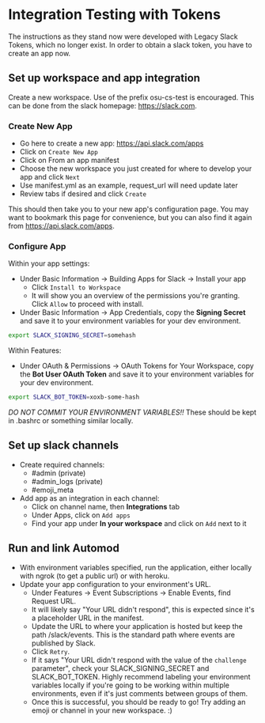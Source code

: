 # Integration Testing with Tokens
The instructions as they stand now were developed with Legacy Slack Tokens, which no longer exist. In order to obtain a slack token, you have to create an app now.

## Set up workspace and app integration
Create a new workspace. Use of the prefix osu-cs-test is encouraged. This can be done from the slack homepage: https://slack.com.
### Create New App
* Go here to create a new app: https://api.slack.com/apps
* Click on `Create New App`
* Click on From an app manifest
* Choose the new workspace you just created for where to develop your app and click `Next`
* Use manifest.yml as an example, request_url will need update later
* Review tabs if desired and click `Create`

This should then take you to your new app's configuration page. You may want to bookmark this page for convenience, but you can also find it again from https://api.slack.com/apps.
### Configure App
Within your app settings:
* Under Basic Information -> Building Apps for Slack -> Install your app
  * Click `Install to Workspace`
  * It will show you an overview of the permissions you're granting. Click `Allow` to proceed with install.
* Under Basic Information -> App Credentials, copy the **Signing Secret** and save it to your environment variables for your dev environment.
```bash
export SLACK_SIGNING_SECRET=somehash
```
Within Features:
* Under OAuth & Permissions -> OAuth Tokens for Your Workspace, copy the **Bot User OAuth Token** and save it to your environment variables for your dev environment.
```bash
export SLACK_BOT_TOKEN=xoxb-some-hash
```
*DO NOT COMMIT YOUR ENVIRONMENT VARIABLES!!* These should be kept in .bashrc or something similar locally.

## Set up slack channels   
* Create required channels: 
  * \#admin (private)
  * \#admin_logs (private)
  * \#emoji_meta
* Add app as an integration in each channel:
   * Click on channel name, then **Integrations** tab
   * Under Apps, click on `Add apps`
   * Find your app under **In your workspace** and click on `Add` next to it
    

## Run and link Automod 
* With environment variables specified, run the application, either locally with ngrok (to get a public url) or with heroku.
* Update your app configuration to your environment's URL.
  * Under Features -> Event Subscriptions -> Enable Events, find Request URL.
  * It will likely say "Your URL didn't respond", this is expected since it's a placeholder URL in the manifest.
  * Update the URL to where your application is hosted but keep the path /slack/events. This is the standard path where events are published by Slack.
  * Click `Retry`. 
  * If it says "Your URL didn't respond with the value of the `challenge` parameter", check your SLACK_SIGNING_SECRET and SLACK_BOT_TOKEN. 
    Highly recommend labeling your environment variables locally if you're going to be working within multiple environments, even if it's just comments between groups of them.
  * Once this is successful, you should be ready to go! Try adding an emoji or channel in your new workspace. :)   